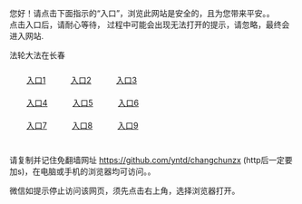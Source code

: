 您好！请点击下面指示的“入口”，浏览此网站是安全的，且为您带来平安。。 <br/>
点击入口后，请耐心等待， 过程中可能会出现无法打开的提示，请忽略，最终会进入网站. </br>

法轮大法在长春<br/>
<div style="padding:10px"><a style="margin:20px" target="_blank" href="https://d3ecxwddgp7yye.cloudfront.net/2Qpsp?knoxamu" id="ccLink1" rel="nofollow">入口1</a> <a target="_blank" style="margin:20px" href="https://d1a1sy8cseh5fh.cloudfront.net/2Qpsp?tjqfbc" id="ccLink2" rel="nofollow">入口2</a> <a style="margin:20px" target="_blank" href="https://d22kc8023jaonl.cloudfront.net/2Qpsp?rlvnnddc" id="ccLink3" rel="nofollow">入口3</a></div>

<div style="padding:10px" ><a style="margin:20px" target="_blank" href="https://d3ecxwddgp7yye.cloudfront.net/2Qpsp?knoxamu" id="ccLink4" rel="nofollow">入口4</a> <a style="margin:20px" href="https://d1a1sy8cseh5fh.cloudfront.net/2Qpsp?tjqfbc" target="_blank" id="ccLink5" rel="nofollow">入口5</a> <a style="margin:20px" href="https://d22kc8023jaonl.cloudfront.net/2Qpsp?rlvnnddc" target="_blank" id="ccLink6" rel="nofollow">入口6</a></div>

<div style="padding:10px"><a style="margin:20px" target="_blank" href="https://d3ecxwddgp7yye.cloudfront.net/2Qpsp?knoxamu" id="ccLink7" rel="nofollow">入口7</a> <a style="margin:20px" href="https://d1a1sy8cseh5fh.cloudfront.net/2Qpsp?tjqfbc" target="_blank" id="ccLink8" rel="nofollow">入口8</a> <a style="margin:20px" target="_blank" href="https://d22kc8023jaonl.cloudfront.net/2Qpsp?rlvnnddc" id="ccLink9" rel="nofollow">入口9</a></div>

<br/>



请复制并记住免翻墙网址 https://github.com/yntd/changchunzx (http后一定要加s)，在电脑或手机的浏览器均可访问。。<br/>

微信如提示停止访问该网页，须先点击右上角，选择浏览器打开。
